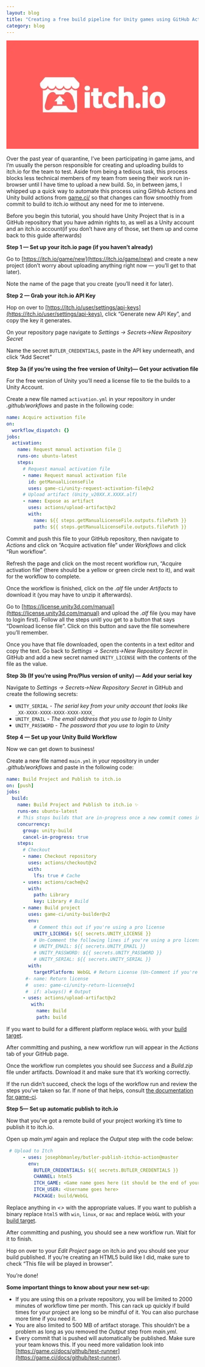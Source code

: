 ```yaml
---
layout: blog
title: "Creating a free build pipeline for Unity games using GitHub Actions"
category: blog
---
```

![Itch.io logo](/assets/images/itch.webp)

Over the past year of quarantine, I’ve been participating in game jams, and I’m usually the person responsible for creating and uploading builds to itch.io for the team to test. Aside from being a tedious task, this process blocks less technical members of my team from seeing their work run in-browser until I have time to upload a new build. So, in between jams, I whipped up a quick way to automate this process using GitHub Actions and Unity build actions from [game.ci/](https://game.ci/) so that changes can flow smoothly from commit to build to itch.io without any need for me to intervene.

Before you begin this tutorial, you should have Unity Project that is in a GitHub repository that you have admin rights to, as well as a Unity account and an itch.io account(if you don’t have any of those, set them up and come back to this guide afterwards)

**Step 1 — Set up your itch.io page (if you haven’t already)**

Go to [https://itch.io/game/new](https://itch.io/game/new) and create a new project (don’t worry about uploading anything right now — you’ll get to that later).

Note the name of the page that you create (you’ll need it for later).

**Step 2 — Grab your itch.io API Key**

Hop on over to [https://itch.io/user/settings/api-keys](https://itch.io/user/settings/api-keys), click “Generate new API Key”, and copy the key it generates.

On your repository page navigate to _Settings -> Secrets->New Repository Secret_

Name the secret `BUTLER_CREDENTIALS`, paste in the API key underneath, and click “Add Secret”

**Step 3a (if you’re using the free version of Unity)— Get your activation file**

For the free version of Unity you’ll need a license file to tie the builds to a Unity Account.

Create a new file named `activation.yml` in your repository in under _.github/workflows_ and paste in the following code:

```yml
name: Acquire activation file
on:
  workflow_dispatch: {}
jobs:
  activation:
    name: Request manual activation file 🔑
    runs-on: ubuntu-latest
    steps:
      # Request manual activation file
      - name: Request manual activation file
        id: getManualLicenseFile
        uses: game-ci/unity-request-activation-file@v2
      # Upload artifact (Unity_v20XX.X.XXXX.alf)
      - name: Expose as artifact
        uses: actions/upload-artifact@v2
        with:
          name: ${{ steps.getManualLicenseFile.outputs.filePath }}
          path: ${{ steps.getManualLicenseFile.outputs.filePath }}
```

Commit and push this file to your GitHub repository, then navigate to _Actions_ and click on “Acquire activation file” under _Workflows_ and click “Run workflow”.

Refresh the page and click on the most recent workflow run, “Acquire activation file” (there should be a yellow or green circle next to it), and wait for the workflow to complete.

Once the workflow is finished, click on the _.alf_ file under _Artifacts_ to download it (you may have to unzip it afterwards).

Go to [https://license.unity3d.com/manual](https://license.unity3d.com/manual) and upload the _.alf_ file (you may have to login first). Follow all the steps unitl you get to a button that says “Download license file”. Click on this button and save the file somewhere you’ll remember.

Once you have that file downloaded, open the contents in a text editor and copy the text. Go back to _Settings -> Secrets->New Repository Secret_ in GitHub and add a new secret named `UNITY_LICENSE` with the contents of the file as the value.

**Step 3b (If you’re using Pro/Plus version of unity) — Add your serial key**

Navigate to _Settings -> Secrets->New Repository Secret_ in GitHub and create the following secrets:

*   `UNITY_SERIAL` - _The serial key from your unity account that looks like_ `_XX-XXXX-XXXX-XXXX-XXXX-XXXX_`
*   `UNITY_EMAIL` - _The email address that you use to login to Unity_
*   `UNITY_PASSWORD` - _The password that you use to login to Unity_

**Step 4 — Set up your Unity Build Workflow**

Now we can get down to business!

Create a new file named `main.yml` in your repository in under _.github/workflows_ and paste in the following code:

```yml
name: Build Project and Publish to itch.io
on: [push]
jobs:
  build:
    name: Build Project and Publish to itch.io ✨
    runs-on: ubuntu-latest
    # This stops builds that are in-progress once a new commit comes in
    concurrency:
      group: unity-build
      cancel-in-progress: true
    steps:
      # Checkout
      - name: Checkout repository
        uses: actions/checkout@v2
        with:
          lfs: true # Cache
      - uses: actions/cache@v2
        with:
          path: Library
          key: Library # Build
      - name: Build project
        uses: game-ci/unity-builder@v2
        env:
          # Comment this out if you're using a pro license
          UNITY_LICENSE: ${{ secrets.UNITY_LICENSE }}
          # Un-Comment the following lines if you're using a pro license
          # UNITY_EMAIL: ${{ secrets.UNITY_EMAIL }}
          # UNITY_PASSWORD: ${{ secrets.UNITY_PASSWORD }}
          # UNITY_SERIAL: ${{ secrets.UNITY_SERIAL }}
        with:
          targetPlatform: WebGL # Return License (Un-Comment if you're using a pro license)
       #- name: Return license
       #  uses: game-ci/unity-return-license@v1
       #  if: always() # Output
      - uses: actions/upload-artifact@v2
         with:
           name: Build
           path: build
```

If you want to build for a different platform replace `WebGL` with your [build target](https://docs.unity3d.com/ScriptReference/BuildTarget.html).

After committing and pushing, a new workflow run will appear in the _Actions_ tab of your GitHub page.

Once the workflow run completes you should see _Success_ and a _Build.zip_ file under artifacts. Download it and make sure that it’s working correctly.

If the run didn’t succeed, check the logs of the workflow run and review the steps you’ve taken so far. If none of that helps, consult [the documentation for game-ci](https://game.ci/docs/github/builder).

**Step 5— Set up automatic publish to itch.io**

Now that you’ve got a remote build of your project working it’s time to publish it to itch.io.

Open up _main.yml_ again and replace the _Output_ step with the code below:

```yml
 # Upload to Itch
      - uses: josephbmanley/butler-publish-itchio-action@master
        env:
          BUTLER_CREDENTIALS: ${{ secrets.BUTLER_CREDENTIALS }}
          CHANNEL: html5
          ITCH_GAME: <Game name goes here (it should be the end of your url)>
          ITCH_USER: <Username goes here>
          PACKAGE: build/WebGL
```

Replace anything in _<>_ with the appropriate values. If you want to publish a binary replace `html5` with `win`, `linux`, or `mac` and replace `WebGL` with your [build target](https://docs.unity3d.com/ScriptReference/BuildTarget.html).

After committing and pushing, you should see a new workflow run. Wait for it to finish.

Hop on over to your _Edit Project_ page on itch.io and you should see your build published. If you’re creating an HTML5 build like I did, make sure to check “This file will be played in browser”.

You’re done!

**Some important things to know about your new set-up:**

*   If you are using this on a private repository, you will be limited to 2000 minutes of workflow time per month. This can rack up quickly if build times for your project are long so be mindful of it. You can also purchase more time if you need it.
*   You are also limited to 500 MB of artifact storage. This shouldn’t be a problem as long as you removed the _Output_ step from _main.yml_.
*   Every commit that is pushed will automatically be published. Make sure your team knows this. If you need more validation look into [https://game.ci/docs/github/test-runner](https://game.ci/docs/github/test-runner).